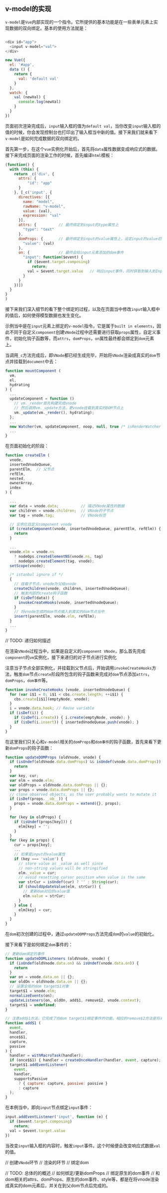 ## v-model的实现

`v-model`是`Vue`内部实现的一个指令。它所提供的基本功能是在一些表单元素上实现数据的双向绑定。基本的使用方法就是：

```javascript

<div id="app">
  <input v-model="val">
</div>

new Vue({
  el: '#app',
  data () {
    return {
      val: 'default val'
    }
  },
  watch: {
    val (newVal) {
      console.log(newVal)
    }
  }
})
```

页面初次渲染完成后，`input`输入框的值为`default val`，当你改变`input`输入框的值的时候，你会发现控制台也打印出了输入框当中新的值。接下来我们就来看下`v-model`是如何完成数据的双向绑定的。

首先第一步，在这个`vue`实例化开始后，首先将`data`属性数据变成响应式的数据。接下来完成页面的渲染工作的时候，首先编译`html`模板：

```javascript
(function() {
  with (this) {
    return _c('div', {
      attrs: {
          "id": "app"
      }
    }, [_c('input', {
      directives: [{
        name: "model",
        rawName: "v-model",
        value: (val),
        expression: "val"
      }],
      attrs: {          // 最终绑定到input的type属性上
        "type": "text"
      },
      domProps: {       // 最终绑定到input的value属性上，设定input的value初始值
        "value": (val)
      },
      on: {             // 最终会给input元素添加的dom事件
        "input": function($event) {
          if ($event.target.composing)
            return;
          val = $event.target.value   // 响应input事件，同时获取到输入到Input输入框当中的值，并修改val的值
        }
      }
    })])
  }
}
)
```

接下来我们深入细节的看下整个绑定的过程，以及在页面当中修改`input`输入框中的值后，如何使得模型数据也发生变化。

示例当中是在`input`元素上绑定的`v-model`指令，它是属于`built in elements`，因此不同于自定义`component`创建`VNode`过程中还需要进行获取`props`属性，自定义事件，初始化钩子函数等，而`attrs`，`domProps`，`on`属性最终都会绑定到`dom`元素上。

当调用`_c`方法完成后，即`VNode`都已经生成完毕，开始将`VNode`渲染成真实的`dom`节点并挂载到`document`中去：

```javascript
function mountComponent (
  vm,
  el,
  hydrating
) {
  ...
  updateComponent = function () 
    // vm._render首先构建完成vnode
    // 然后调用vm._update方法，更vnode挂载到真实的DOM节点上
    vm._update(vm._render(), hydrating);
  };
  ...
  new Watcher(vm, updateComponent, noop, null, true /* isRenderWatcher */);
  ...
}
```

在页面初始化的阶段：

```javascript
function createElm (
  vnode,
  insertedVnodeQueue,
  parentElm,  // 父节点
  refElm,
  nested,
  ownerArray,
  index
) {

  ... 
  var data = vnode.data;          // 描述VNode属性的数据
  var children = vnode.children;  // VNode的子节点
  var tag = vnode.tag;            // VNode标签

  // 实例化自定义component vnode
  if (createComponent(vnode, insertedVnodeQueue, parentElm, refElm)) {
    return
  }

  ...
  vnode.elm = vnode.ns
    ? nodeOps.createElementNS(vnode.ns, tag)
    : nodeOps.createElement(tag, vnode);
  setScope(vnode);

  /* istanbul ignore if */
  {
    // 挂载子节点，vnode为父级vnode
    createChildren(vnode, children, insertedVnodeQueue);
    // 触发内部的create钩子函数
    if (isDef(data)) {
      invokeCreateHooks(vnode, insertedVnodeQueue);
    }
    // 将vnode生成的dom节点插入到真实的dom节点当中
    insert(parentElm, vnode.elm, refElm);
  }
  ...
}
```

// TODO: 递归如何描述

在渲染`VNode`过程当中，如果是自定义的`component VNode`，那么首先完成`component`的`vm`实例化，接下来递归的对子节点进行实例化

注意当子节点全部实例化，并挂载到父节点后，开始调用`invokeCreateHooks`方法，触发`dom`节点`create`阶段所包含的钩子函数来完成对`dom`节点添加`attrs`，`domProps`，`dom事件`等。

```javascript
function invokeCreateHooks (vnode, insertedVnodeQueue) {
  for (var i$1 = 0; i$1 < cbs.create.length; ++i$1) {
    cbs.create[i$1](emptyNode, vnode);
  }
  i = vnode.data.hook; // Reuse variable
  if (isDef(i)) {
    if (isDef(i.create)) { i.create(emptyNode, vnode); }
    if (isDef(i.insert)) { insertedVnodeQueue.push(vnode); }
  }
}
```

在这里我们只关心和`v-model`相关的`domProps`和`dom事件`的钩子函数，首先来看下更新`domProps`的钩子函数：

```javascript
function updateDOMProps (oldVnode, vnode) {
  if (isUndef(oldVnode.data.domProps) && isUndef(vnode.data.domProps)) {
    return
  }
  var key, cur;
  var elm = vnode.elm;
  var oldProps = oldVnode.data.domProps || {};
  var props = vnode.data.domProps || {};
  // clone observed objects, as the user probably wants to mutate it
  if (isDef(props.__ob__)) {
    props = vnode.data.domProps = extend({}, props);
  }

  for (key in oldProps) {
    if (isUndef(props[key])) {
      elm[key] = '';
    }
  }
  for (key in props) {
    cur = props[key];
    ...
    // 如果是input的value属性
    if (key === 'value') {
      // store value as _value as well since
      // non-string values will be stringified
      elm._value = cur;
      // avoid resetting cursor position when value is the same
      var strCur = isUndef(cur) ? '' : String(cur);
      if (shouldUpdateValue(elm, strCur)) {
        // 更新dom对应的value值
        elm.value = strCur;
      }
    } else {
      elm[key] = cur;
    }
  }
}
```

在`dom`初次创建的过程中，通过`updateDOMProps`方法完成`dom`的`value`的初始化。

接下来看下是如何绑定`dom`事件的：

```javascript
// 更新dom绑定的事件
function updateDOMListeners (oldVnode, vnode) {
  if (isUndef(oldVnode.data.on) && isUndef(vnode.data.on)) {
    return
  }
  var on = vnode.data.on || {};
  var oldOn = oldVnode.data.on || {};
  // 设置全局的dom target$1对象
  target$1 = vnode.elm;
  normalizeEvents(on);
  updateListeners(on, oldOn, add$1, remove$2, vnode.context);
  target$1 = undefined;
}

// 注意add$1方法，它完成了向dom target$1绑定事件的功能。相应的remove$2方法是将对应的事件从dom节点上删除
function add$1 (
  event,
  handler,
  once$$1,
  capture,
  passive
) {
  handler = withMacroTask(handler);
  if (once$$1) { handler = createOnceHandler(handler, event, capture); }
  target$1.addEventListener(
    event,
    handler,
    supportsPassive
      ? { capture: capture, passive: passive }
      : capture
  );
}
```

在本例当中，即向`input`节点绑定`input`事件：

```javascript
input.addEventListener('input', function (e) {
  if ($event.target.composing)
    return;
  val = $event.target.value 
})
```

当改变`input`输入框的内容时，触发`input`事件。这个时候便会改变响应式数据`val`的值。



// 创建`VNode`环节
// 渲染的环节
// 绑定dom


// TODO: 总体的的概述
// 如何绑定/更新domProps
// 绑定原生的dom事件
// 和dom相关的attrs、domProps、原生的dom事件、style等，都是在将vnode渲染成真实的dom元素后，并关在到父dom节点后完成的。
